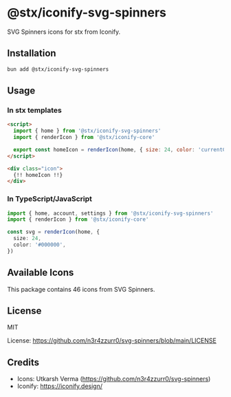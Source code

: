 # @stx/iconify-svg-spinners

SVG Spinners icons for stx from Iconify.

## Installation

```bash
bun add @stx/iconify-svg-spinners
```

## Usage

### In stx templates

```html
<script>
  import { home } from '@stx/iconify-svg-spinners'
  import { renderIcon } from '@stx/iconify-core'

  export const homeIcon = renderIcon(home, { size: 24, color: 'currentColor' })
</script>

<div class="icon">
  {!! homeIcon !!}
</div>
```

### In TypeScript/JavaScript

```typescript
import { home, account, settings } from '@stx/iconify-svg-spinners'
import { renderIcon } from '@stx/iconify-core'

const svg = renderIcon(home, {
  size: 24,
  color: '#000000',
})
```

## Available Icons

This package contains 46 icons from SVG Spinners.

## License

MIT

License: https://github.com/n3r4zzurr0/svg-spinners/blob/main/LICENSE

## Credits

- Icons: Utkarsh Verma (https://github.com/n3r4zzurr0/svg-spinners)
- Iconify: https://iconify.design/
